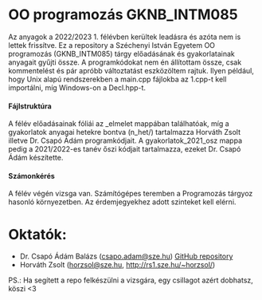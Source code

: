 # OO programozás GKNB_INTM085
Az anyagok a 2022/2023 1. félévben kerültek leadásra és azóta nem is lettek frissítve.
Ez a repository a Széchenyi István Egyetem OO programozás (GKNB_INTM085) tárgy előadásának és gyakorlatainak anyagait gyűjti össze.
A programkódokat nem én állítottam össze, csak kommentelést és pár apróbb változtatást eszközöltem rajtuk. Ilyen például, hogy Unix alapú rendszerekben a main.cpp fájlokba az 1.cpp-t kell importálni, míg Windows-on a Decl.hpp-t. 

#### Fájlstruktúra
A félév előadásainak fóliái az _elmelet mappában találhatóak, míg a gyakorlatok anyagai hetekre bontva (n_het/) tartalmazza Horváth Zsolt illetve Dr. Csapó Ádám programkódjait. A gyakorlatok_2021_osz mappa pedig a 2021/2022-es tanév őszi kódjait tartalmazza, ezeket Dr. Csapó Ádám készítette.

#### Számonkérés
A félév végén vizsga van. Számítógépes teremben a Programozás tárgyoz hasonló környezetben. Az érdemjegyekhez adott szinteket kell elérni.

# Oktatók:
- 	Dr. Csapó Ádám Balázs (csapo.adam@sze.hu)
   [GitHub repository](https://github.com/csapoadam/oop-gyak-2022-osz)
- Horváth Zsolt (horzsol@sze.hu, http://rs1.sze.hu/~horzsol/)


PS.: Ha segített a repo felkészülni a vizsgára, egy csillagot azért dobhatsz, köszi <3

